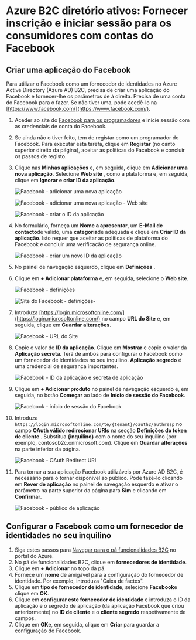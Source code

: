 <properties
    pageTitle="Azure Active B2C de diretório: Configuração Facebook | Microsoft Azure"
    description="Fornece inscrição e iniciar sessão para os consumidores com contas do Facebook nas suas aplicações que são protegidas por Azure Active Directory B2C."
    services="active-directory-b2c"
    documentationCenter=""
    authors="swkrish"
    manager="mbaldwin"
    editor="bryanla"/>

<tags
    ms.service="active-directory-b2c"
    ms.workload="identity"
    ms.tgt_pltfrm="na"
    ms.devlang="na"
    ms.topic="article"
    ms.date="07/24/2016"
    ms.author="swkrish"/>

# <a name="azure-active-directory-b2c-provide-sign-up-and-sign-in-to-consumers-with-facebook-accounts"></a>Azure B2C diretório ativos: Fornecer inscrição e iniciar sessão para os consumidores com contas do Facebook

## <a name="create-a-facebook-application"></a>Criar uma aplicação do Facebook

Para utilizar o Facebook como um fornecedor de identidades no Azure Active Directory (Azure AD) B2C, precisa de criar uma aplicação do Facebook e fornecer-lhe os parâmetros de à direita. Precisa de uma conta do Facebook para o fazer. Se não tiver uma, pode acedê-lo na [https://www.facebook.com/](https://www.facebook.com/).

1. Aceder ao site do [Facebook para os programadores](https://developers.facebook.com/) e inicie sessão com as credenciais de conta do Facebook.
2. Se ainda não o tiver feito, tem de registar como um programador do Facebook. Para executar esta tarefa, clique em **Registar** (no canto superior direito da página), aceitar as políticas do Facebook e concluir os passos de registo.
3. Clique nas **Minhas aplicações** e, em seguida, clique em **Adicionar uma nova aplicação**. Selecione **Web site** , como a plataforma e, em seguida, clique em **Ignorar e criar ID da aplicação**.

    ![Facebook - adicionar uma nova aplicação](./media/active-directory-b2c-setup-fb-app/fb-add-new-app.png)

    ![Facebook - adicionar uma nova aplicação - Web site](./media/active-directory-b2c-setup-fb-app/fb-add-new-app-website.png)

    ![Facebook - criar o ID da aplicação](./media/active-directory-b2c-setup-fb-app/fb-new-app-skip.png)

4. No formulário, forneça um **Nome a apresentar**, um **E-Mail de contacto**de válido, uma **categoria**de adequada e clique em **Criar ID da aplicação**. Isto requer que aceitar as políticas de plataforma do Facebook e concluir uma verificação de segurança online.

    ![Facebook - criar um novo ID da aplicação](./media/active-directory-b2c-setup-fb-app/fb-create-app-id.png)

5. No painel de navegação esquerdo, clique em **Definições** .
6. Clique em **+ Adicionar plataforma** e, em seguida, selecione o **Web site**.

    ![Facebook - definições](./media/active-directory-b2c-setup-fb-app/fb-settings.png)

    ![Site do Facebook - definições-](./media/active-directory-b2c-setup-fb-app/fb-website.png)

7. Introduza [https://login.microsoftonline.com/](https://login.microsoftonline.com/) no campo **URL do Site** e, em seguida, clique em **Guardar alterações**.

    ![Facebook - URL do Site](./media/active-directory-b2c-setup-fb-app/fb-site-url.png)

8. Copie o valor de **ID da aplicação**. Clique em **Mostrar** e copie o valor da **Aplicação secreta**. Terá de ambos para configurar o Facebook como um fornecedor de identidades no seu inquilino. **Aplicação segredo** é uma credencial de segurança importantes.

    ![Facebook - ID da aplicação e secreta de aplicação](./media/active-directory-b2c-setup-fb-app/fb-app-id-app-secret.png)

9. Clique em **+ Adicionar produto** no painel de navegação esquerdo e, em seguida, no botão **Começar** ao lado de **Início de sessão do Facebook**.

    ![Facebook - início de sessão do Facebook](./media/active-directory-b2c-setup-fb-app/fb-login.png)

10. Introduza `https://login.microsoftonline.com/te/{tenant}/oauth2/authresp` no campo **OAuth válido redirecionar URIs** na secção **Definições do token de cliente** . Substitua **{inquilino}** com o nome do seu inquilino (por exemplo, contosob2c.onmicrosoft.com). Clique em **Guardar alterações** na parte inferior da página.

    ![Facebook - OAuth Redirect URI](./media/active-directory-b2c-setup-fb-app/fb-oauth-redirect-uri.png)

11. Para tornar a sua aplicação Facebook utilizáveis por Azure AD B2C, é necessário para o tornar disponível ao público. Pode fazê-lo clicando em **Rever de aplicação** no painel de navegação esquerdo e ativar o parâmetro na parte superior da página para **Sim** e clicando em **Confirmar**.

    ![Facebook - público de aplicação](./media/active-directory-b2c-setup-fb-app/fb-app-public.png)

## <a name="configure-facebook-as-an-identity-provider-in-your-tenant"></a>Configurar o Facebook como um fornecedor de identidades no seu inquilino

1. Siga estes passos para [Navegar para o pá funcionalidades B2C](active-directory-b2c-app-registration.md#navigate-to-the-b2c-features-blade) no portal do Azure.
2. No pá de funcionalidades B2C, clique em **fornecedores de identidade**.
3. Clique em **+ Adicionar** no topo da pá.
4. Fornece um **nome** de amigável para a configuração do fornecedor de identidade. Por exemplo, introduza "Caixa de factos".
5. Clique em **tipo de fornecedor de identidade**, selecione **Facebook**e clique em **OK**.
6. Clique em **configurar este fornecedor de identidade** e introduza o ID da aplicação e o segredo de aplicação (da aplicação Facebook que criou anteriormente) no **ID de cliente** e o **cliente segredo** respetivamente de campos.
7. Clique em **OK**e, em seguida, clique em **Criar** para guardar a configuração do Facebook.
